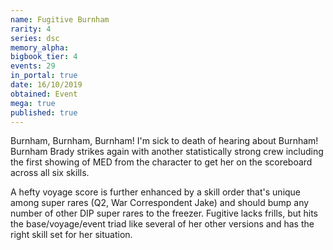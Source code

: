 ```yaml
---
name: Fugitive Burnham
rarity: 4
series: dsc
memory_alpha:
bigbook_tier: 4
events: 29
in_portal: true
date: 16/10/2019
obtained: Event
mega: true
published: true
---
```


Burnham, Burnham, Burnham! I'm sick to death of hearing about Burnham! Burnham Brady strikes again with another statistically strong crew including the first showing of MED from the character to get her on the scoreboard across all six skills.

A hefty voyage score is further enhanced by a skill order that's unique among super rares (Q2, War Correspondent Jake) and should bump any number of other DIP super rares to the freezer. Fugitive lacks frills, but hits the base/voyage/event triad like several of her other versions and has the right skill set for her situation.
